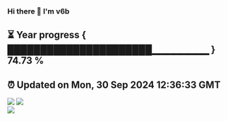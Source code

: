 ### Hi there 👋  I'm v6b  
⏳ Year progress { ██████████████████████▁▁▁▁▁▁▁▁ } 74.73 %
---
⏰ Updated on Mon, 30 Sep 2024 12:36:33 GMT
---
![](https://github-readme-stats.vercel.app/api?username=v6b&bg_color=30,e96443,904e95&title_color=fff&text_color=fff&layout=compact)
![](https://github-readme-stats.vercel.app/api/top-langs/?username=v6b&layout=compact&bg_color=30,e96443,904e95&title_color=fff&text_color=fff)  
![](https://gcore.jsdelivr.net/gh/v6b/v6b@main/assets/github-contribution-grid-snake.svg)

